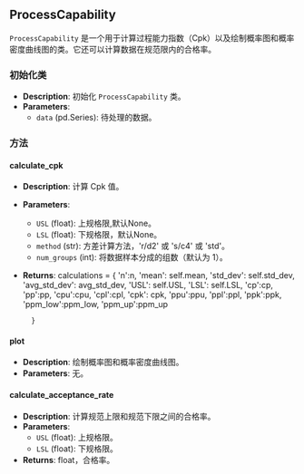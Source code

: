 ## ProcessCapability

`ProcessCapability` 是一个用于计算过程能力指数（Cpk）以及绘制概率图和概率密度曲线图的类。它还可以计算数据在规范限内的合格率。

### 初始化类

- **Description**: 初始化 `ProcessCapability` 类。
- **Parameters**:
  - `data` (pd.Series): 待处理的数据。

### 方法

#### calculate_cpk

- **Description**: 计算 Cpk 值。
- **Parameters**:
  - `USL` (float): 上规格限,默认None。
  - `LSL` (float): 下规格限，默认None。
  - `method` (str): 方差计算方法，'r/d2' 或 's/c4' 或 'std'。
  - `num_groups` (int): 将数据样本分成的组数（默认为 1）。
- **Returns**: calculations = {
            'n':n,
            'mean': self.mean,
            'std_dev': self.std_dev,
            'avg_std_dev': avg_std_dev,
            'USL': self.USL,
            'LSL': self.LSL,
            'cp':cp,
            'pp':pp,
            'cpu':cpu,
            'cpl':cpl,
            'cpk': cpk,
            'ppu':ppu,
            'ppl':ppl,
            'ppk':ppk,
            'ppm_low':ppm_low,
            'ppm_up':ppm_up

        }

#### plot

- **Description**: 绘制概率图和概率密度曲线图。
- **Parameters**: 无。

#### calculate_acceptance_rate

- **Description**: 计算规范上限和规范下限之间的合格率。
- **Parameters**:
  - `USL` (float): 上规格限。
  - `LSL` (float): 下规格限。
- **Returns**: float，合格率。
